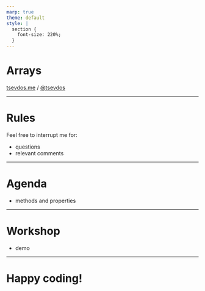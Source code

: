 ```yaml
---
marp: true
theme: default
style: |
  section {
    font-size: 220%;
  }
---
```


# Arrays

[tsevdos.me](https://tsevdos.me/) / [@tsevdos](https://twitter.com/tsevdos)

---

# Rules

Feel free to interrupt me for:

- questions
- relevant comments

---

# Agenda

- methods and properties

---

# Workshop

- demo

---

# Happy coding!
